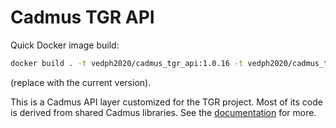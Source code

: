 # Cadmus TGR API

Quick Docker image build:

```bash
docker build . -t vedph2020/cadmus_tgr_api:1.0.16 -t vedph2020/cadmus_tgr_api:latest
```

(replace with the current version).

This is a Cadmus API layer customized for the TGR project. Most of its code is derived from shared Cadmus libraries. See the [documentation](https://github.com/vedph/cadmus_doc/blob/master/api/creating.md) for more.
